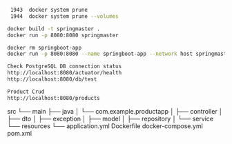 

```bash
 1943  docker system prune
 1944  docker system prune --volumes

docker build -t springmaster .
docker run -p 8080:8080 springmaster

docker rm springboot-app
docker run -p 8080:8080 --name springboot-app --network host springmaster
```

```bash
Check PostgreSQL DB connection status
http://localhost:8080/actuator/health
http://localhost:8080/db/test
```

```bash
Product Crud
http://localhost:8080/products
```




src
└── main
    ├── java
    │   └── com.example.productapp
    │       ├── controller
    │       ├── dto
    │       ├── exception
    │       ├── model
    │       ├── repository
    │       └── service
    └── resources
        └── application.yml
Dockerfile
docker-compose.yml
pom.xml
